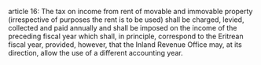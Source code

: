 article 16: 
The tax on income from rent of movable and immovable property (irrespective of purposes the rent is to be used) shall be charged, levied, collected and paid annually and shall be imposed on the income of the preceding fiscal year which shall, in principle, correspond to the Eritrean fiscal year, provided, however, that the Inland Revenue Office may, at its direction, allow the use of a different accounting year. 
<ul>
</ul>